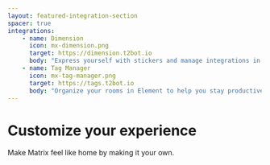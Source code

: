 ```yaml
---
layout: featured-integration-section
spacer: true
integrations:
    - name: Dimension
      icon: mx-dimension.png
      target: https://dimension.t2bot.io
      body: "Express yourself with stickers and manage integrations in your rooms."
    - name: Tag Manager
      icon: mx-tag-manager.png
      target: https://tags.t2bot.io
      body: "Organize your rooms in Element to help you stay productive."
---
```


# Customize your experience

Make Matrix feel like home by making it your own.
